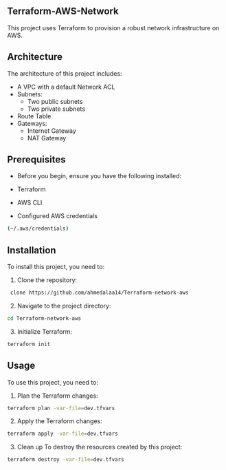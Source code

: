 ## Terraform-AWS-Network
This project uses Terraform to provision a robust network infrastructure on AWS. 


## Architecture

The architecture of this project includes:

- A VPC with a default Network ACL
- Subnets:
  - Two public subnets
  - Two private subnets
- Route Table
- Gateways:
  - Internet Gateway
  - NAT Gateway

## Prerequisites
- Before you begin, ensure you have the following installed:

- Terraform
- AWS CLI
- Configured AWS credentials 
```bash
(~/.aws/credentials)
```

## Installation

To install this project, you need to:

1. Clone the repository: 
```bash 
 clone https://github.com/ahmedalaa14/Terraform-network-aws 
 ```
2. Navigate to the project directory: 
```bash 
cd Terraform-network-aws 
```
3. Initialize Terraform: 
```bash 
terraform init 
```

## Usage

To use this project, you need to:

1. Plan the Terraform changes: 
```bash
terraform plan -var-file=dev.tfvars
```
2. Apply the Terraform changes: 
```bash
terraform apply -var-file=dev.tfvars 
```   

3. Clean up
To destroy the resources created by this project:
```bash
terraform destroy -var-file=dev.tfvars
```



